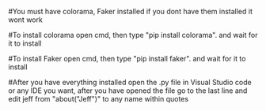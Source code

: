 #You must have colorama, Faker installed if you dont have them installed it wont work

#To install colorama open cmd, then type "pip install colorama". and wait for it to install

#To install Faker open cmd, then type "pip install faker". and wait for it to install

#After you have everything installed open the .py file in Visual Studio code or any IDE you want, after you have opened the file go to the last line and edit jeff from "about("Jeff")" to any name within quotes
